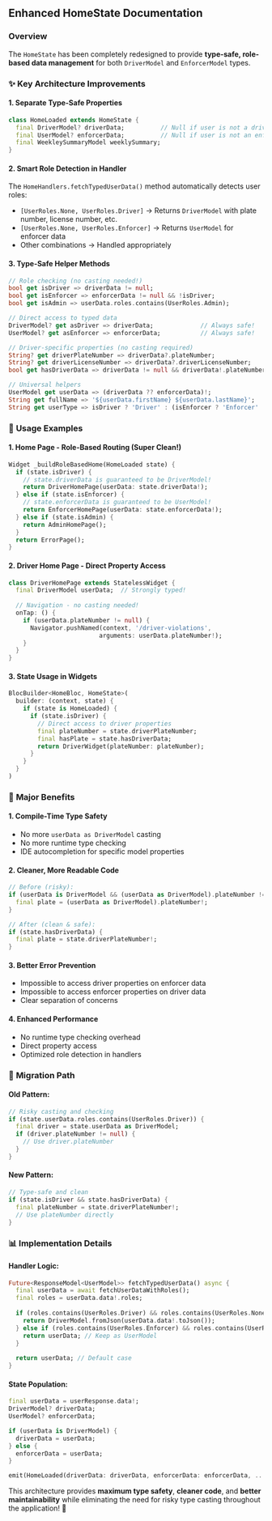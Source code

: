 ## Enhanced HomeState Documentation

### Overview
The `HomeState` has been completely redesigned to provide **type-safe, role-based data management** for both `DriverModel` and `EnforcerModel` types.

### ✨ **Key Architecture Improvements**

#### 1. **Separate Type-Safe Properties**
```dart
class HomeLoaded extends HomeState {
  final DriverModel? driverData;          // Null if user is not a driver
  final UserModel? enforcerData;          // Null if user is not an enforcer  
  final WeekleySummaryModel weeklySummary;
}
```

#### 2. **Smart Role Detection in Handler**
The `HomeHandlers.fetchTypedUserData()` method automatically detects user roles:
- `[UserRoles.None, UserRoles.Driver]` → Returns `DriverModel` with plate number, license number, etc.
- `[UserRoles.None, UserRoles.Enforcer]` → Returns `UserModel` for enforcer data
- Other combinations → Handled appropriately

#### 3. **Type-Safe Helper Methods**
```dart
// Role checking (no casting needed!)
bool get isDriver => driverData != null;
bool get isEnforcer => enforcerData != null && !isDriver;
bool get isAdmin => userData.roles.contains(UserRoles.Admin);

// Direct access to typed data
DriverModel? get asDriver => driverData;             // Always safe!
UserModel? get asEnforcer => enforcerData;           // Always safe!

// Driver-specific properties (no casting required)
String? get driverPlateNumber => driverData?.plateNumber;
String? get driverLicenseNumber => driverData?.driverLicenseNumber;
bool get hasDriverData => driverData != null && driverData!.plateNumber != null;

// Universal helpers
UserModel get userData => (driverData ?? enforcerData)!;
String get fullName => '${userData.firstName} ${userData.lastName}';
String get userType => isDriver ? 'Driver' : (isEnforcer ? 'Enforcer' : 'Unknown');
```

### 🚀 **Usage Examples**

#### **1. Home Page - Role-Based Routing (Super Clean!)**
```dart
Widget _buildRoleBasedHome(HomeLoaded state) {
  if (state.isDriver) {
    // state.driverData is guaranteed to be DriverModel!
    return DriverHomePage(userData: state.driverData!);
  } else if (state.isEnforcer) {
    // state.enforcerData is guaranteed to be UserModel!
    return EnforcerHomePage(userData: state.enforcerData!);
  } else if (state.isAdmin) {
    return AdminHomePage();
  }
  return ErrorPage();
}
```

#### **2. Driver Home Page - Direct Property Access**
```dart
class DriverHomePage extends StatelessWidget {
  final DriverModel userData;  // Strongly typed!
  
  // Navigation - no casting needed!
  onTap: () {
    if (userData.plateNumber != null) {
      Navigator.pushNamed(context, '/driver-violations', 
                         arguments: userData.plateNumber!);
    }
  }
}
```

#### **3. State Usage in Widgets**
```dart
BlocBuilder<HomeBloc, HomeState>(
  builder: (context, state) {
    if (state is HomeLoaded) {
      if (state.isDriver) {
        // Direct access to driver properties
        final plateNumber = state.driverPlateNumber;
        final hasPlate = state.hasDriverData;
        return DriverWidget(plateNumber: plateNumber);
      }
    }
  }
)
```

### 🎯 **Major Benefits**

#### **1. Compile-Time Type Safety**
- No more `userData as DriverModel` casting
- No more runtime type checking
- IDE autocompletion for specific model properties

#### **2. Cleaner, More Readable Code**
```dart
// Before (risky):
if (userData is DriverModel && (userData as DriverModel).plateNumber != null) {
  final plate = (userData as DriverModel).plateNumber!;
}

// After (clean & safe):
if (state.hasDriverData) {
  final plate = state.driverPlateNumber!;
}
```

#### **3. Better Error Prevention**
- Impossible to access driver properties on enforcer data
- Impossible to access enforcer properties on driver data
- Clear separation of concerns

#### **4. Enhanced Performance**
- No runtime type checking overhead
- Direct property access
- Optimized role detection in handlers

### 🔄 **Migration Path**

#### **Old Pattern:**
```dart
// Risky casting and checking
if (state.userData.roles.contains(UserRoles.Driver)) {
  final driver = state.userData as DriverModel;
  if (driver.plateNumber != null) {
    // Use driver.plateNumber
  }
}
```

#### **New Pattern:**
```dart
// Type-safe and clean
if (state.isDriver && state.hasDriverData) {
  final plateNumber = state.driverPlateNumber!;
  // Use plateNumber directly
}
```

### 📊 **Implementation Details**

#### **Handler Logic:**
```dart
Future<ResponseModel<UserModel>> fetchTypedUserData() async {
  final userData = await fetchUserDataWithRoles();
  final roles = userData.data!.roles;
  
  if (roles.contains(UserRoles.Driver) && roles.contains(UserRoles.None)) {
    return DriverModel.fromJson(userData.data!.toJson());
  } else if (roles.contains(UserRoles.Enforcer) && roles.contains(UserRoles.None)) {
    return userData; // Keep as UserModel
  }
  
  return userData; // Default case
}
```

#### **State Population:**
```dart
final userData = userResponse.data!;
DriverModel? driverData;
UserModel? enforcerData;

if (userData is DriverModel) {
  driverData = userData;
} else {
  enforcerData = userData;
}

emit(HomeLoaded(driverData: driverData, enforcerData: enforcerData, ...));
```

This architecture provides **maximum type safety**, **cleaner code**, and **better maintainability** while eliminating the need for risky type casting throughout the application! 🎉
